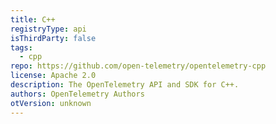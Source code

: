 ```yaml
---
title: C++
registryType: api
isThirdParty: false
tags:
  - cpp
repo: https://github.com/open-telemetry/opentelemetry-cpp
license: Apache 2.0
description: The OpenTelemetry API and SDK for C++.
authors: OpenTelemetry Authors
otVersion: unknown
---
```

